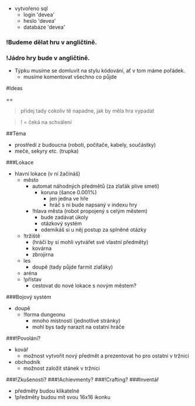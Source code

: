 * vytvořeno sql
  * login 'devea'
  * heslo 'devea'
  * databáze 'devea'

### !Budeme dělat hru v angličtině.
### !Jádro hry bude v angličtině.

* Týpku musíme se domluvit na stylu kódování, ať v tom máme pořádek. 
	* musíme komentovat všechno co půjde

#Ideas

==

>přidej tady cokoliv tě napadne, jak by měla hra vypadat

>! = čeká na schválení

##Téma
* prostředí z budoucna (roboti, počítače, kabely, součástky)
* meče, sekyry etc. (trupka)

###Lokace
* hlavní lokace (v ní žačínáš)
   * město
      * automat náhodných předmětů (za zlaťák plive smetí)
         * koruna (šance 0.001%)
            * jen jedna ve hře
            * hráč s ní bude napsaný v indexu hry
      * !hlava města (robot propojený s celým městem)
        * bude zadávat úkoly
        * otázkový systém
        * odemikáš si u něj postup za splněné otázky
    * !tržiště
      * (hráči by si mohli vytvářet své vlastní předměty)
      * kovárna
      * zbrojírna
  * les
    * doupě (tady půjde farmit zlaťáky)
  * aréna
  * !přístav
    * cestovat do nové lokace s novým městem?

###Bojový systém
* doupě
  * !forma dungeonu
    * mnoho místností (jednotlivé stránky)
    * mohl bys tady narazit na ostatní hráče        

###!Povolání?
* kovář 
  * možnost vytvořit nový předmět a prezentovat ho pro ostatní v tržnici
* obchodník
  * možnost založit stánek v tržnici

###!Zkušenosti?
###!Achievmenty?
###!Crafting?
###Inventář
* předměty budou klikatelné
* !předměty budou mít svou 16x16 ikonku

